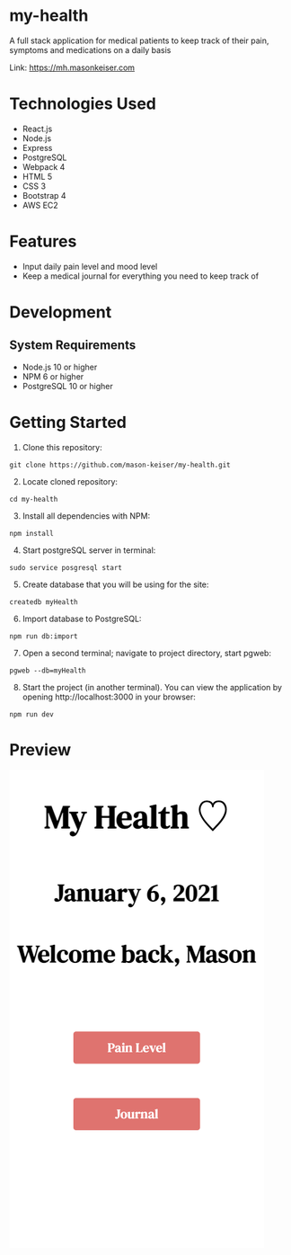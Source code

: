 # my-health
A full stack application for medical patients to keep track of their pain, symptoms and medications on a daily basis

Link: https://mh.masonkeiser.com
# Technologies Used
* React.js
* Node.js
* Express
* PostgreSQL
* Webpack 4
* HTML 5
* CSS 3
* Bootstrap 4
* AWS EC2
# Features
* Input daily pain level and mood level  
* Keep a medical journal for everything you need to keep track of 

# Development
## System Requirements
* Node.js 10 or higher
* NPM 6 or higher
* PostgreSQL 10 or higher
# Getting Started
1. Clone this repository:
```
git clone https://github.com/mason-keiser/my-health.git
```
2. Locate cloned repository: 
```
cd my-health
```
3. Install all dependencies with NPM:
```
npm install
```
4. Start postgreSQL server in terminal:
```
sudo service posgresql start
``` 
5. Create database that you will be using for the site:
```
createdb myHealth
```
6. Import database to PostgreSQL:
```
npm run db:import
```
7. Open a second terminal; navigate to project directory, start pgweb:
```
pgweb --db=myHealth
```
8. Start the project (in another terminal). You can view the application by opening http://localhost:3000 in your browser:
```
npm run dev
```
# Preview
![](server/public/images/preview.png)
